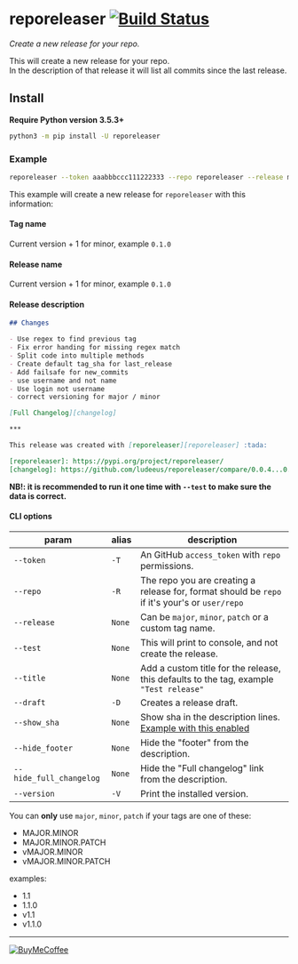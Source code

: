 # reporeleaser [![Build Status](https://travis-ci.com/ludeeus/reporeleaser.svg?branch=master)](https://travis-ci.com/ludeeus/reporeleaser)

_Create a new release for your repo._  

This will create a new release for your repo.  
In the description of that release it will list all commits since the last release.

## Install

**Require Python version 3.5.3+**

```bash
python3 -m pip install -U reporeleaser
```

### Example

```bash
reporeleaser --token aaabbbccc111222333 --repo reporeleaser --release minor
```

This example will create a new release for `reporeleaser` with this information:

#### Tag name

Current version + 1 for minor, example `0.1.0`

#### Release name

Current version + 1 for minor, example `0.1.0`

#### Release description

```markdown
## Changes

- Use regex to find previous tag
- Fix error handing for missing regex match
- Split code into multiple methods
- Create default tag_sha for last_release
- Add failsafe for new_commits
- use username and not name
- Use login not username
- correct versioning for major / minor

[Full Changelog][changelog]

***

This release was created with [reporeleaser][reporeleaser] :tada:

[reporeleaser]: https://pypi.org/project/reporeleaser/
[changelog]: https://github.com/ludeeus/reporeleaser/compare/0.0.4...0.1.0
```

**NB!: it is recommended to run it one time with `--test` to make sure the data is correct.**

#### CLI options

param | alias | description
-- | -- | --
`--token` | `-T` | An GitHub `access_token` with `repo` permissions.
`--repo` | `-R` | The repo you are creating a release for, format should be `repo` if it's your's or `user/repo`
`--release` | `None` | Can be `major`, `minor`, `patch` or a custom tag name.
`--test` | `None` | This will print to console, and not create the release.
`--title` | `None` | Add a custom title for the release, this defaults to the tag, example `"Test release"`
`--draft` | `-D` | Creates a release draft.
`--show_sha` | `None` | Show sha in the description lines. [Example with this enabled](https://github.com/ludeeus/reporeleaser/releases/tag/0.3.0)
`--hide_footer` | `None` | Hide the "footer" from the description.
`--hide_full_changelog` | `None` | Hide the "Full changelog" link from the description.
`--version` | `-V` | Print the installed version.


You can **only** use `major`, `minor`, `patch` if your tags are one of these:

- MAJOR.MINOR
- MAJOR.MINOR.PATCH
- vMAJOR.MINOR
- vMAJOR.MINOR.PATCH

examples:

- 1.1
- 1.1.0
- v1.1
- v1.1.0

***

[![BuyMeCoffee](https://camo.githubusercontent.com/cd005dca0ef55d7725912ec03a936d3a7c8de5b5/68747470733a2f2f696d672e736869656c64732e696f2f62616467652f6275792532306d6525323061253230636f666665652d646f6e6174652d79656c6c6f772e737667)](https://www.buymeacoffee.com/ludeeus)